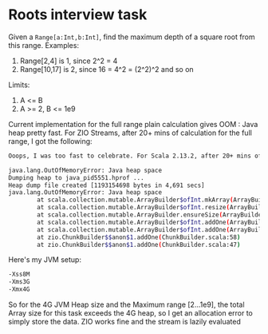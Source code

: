 # Roots interview task

Given a `Range[a:Int,b:Int]`, find the maximum depth of a square root from this range.
Examples: 

1. Range[2,4] is 1, since 2^2 = 4
2. Range[10,17] is 2, since 16 = 4^2 = (2^2)^2
and so on

Limits:
1. A <= B 
2. A >= 2, B <= 1e9

Current implementation
for the full range plain calculation gives OOM : Java heap pretty fast. For ZIO Streams, after 20+ mins of calculation for the full range, I got the following:

```bash
Ooops, I was too fast to celebrate. For Scala 2.13.2, after 20+ mins of calculation, I got the following:

java.lang.OutOfMemoryError: Java heap space
Dumping heap to java_pid5551.hprof ...
Heap dump file created [1193154698 bytes in 4,691 secs]
java.lang.OutOfMemoryError: Java heap space
        at scala.collection.mutable.ArrayBuilder$ofInt.mkArray(ArrayBuilder.scala:284)
        at scala.collection.mutable.ArrayBuilder$ofInt.resize(ArrayBuilder.scala:290)
        at scala.collection.mutable.ArrayBuilder.ensureSize(ArrayBuilder.scala:38)
        at scala.collection.mutable.ArrayBuilder$ofInt.addOne(ArrayBuilder.scala:295)
        at scala.collection.mutable.ArrayBuilder$ofInt.addOne(ArrayBuilder.scala:279)
        at zio.ChunkBuilder$$anon$1.addOne(ChunkBuilder.scala:58)
        at zio.ChunkBuilder$$anon$1.addOne(ChunkBuilder.scala:47)
```

Here's my JVM setup:
```bash
-Xss8M
-Xms3G
-Xmx4G
```
So for the 4G JVM Heap size and the Maximum range [2...1e9], the total Array size for this task exceeds the 4G heap, so I get an allocation error to simply store the data. ZIO works fine and the stream is lazily evaluated